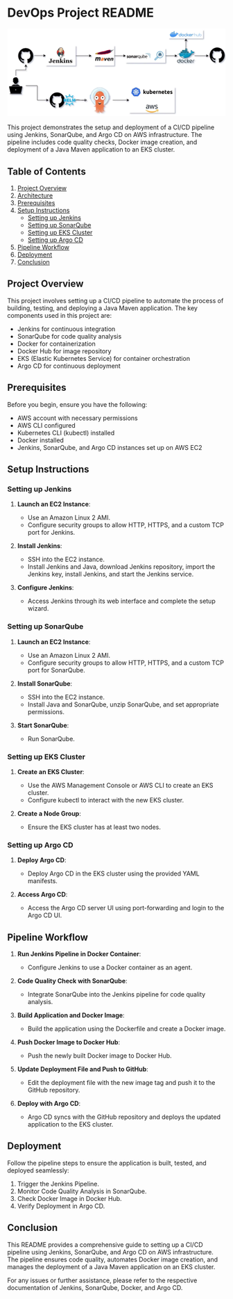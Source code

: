 # DevOps Project README

![Project Architecture](./project_workflow.png)

This project demonstrates the setup and deployment of a CI/CD pipeline using Jenkins, SonarQube, and Argo CD on AWS infrastructure. The pipeline includes code quality checks, Docker image creation, and deployment of a Java Maven application to an EKS cluster.

## Table of Contents

1. [Project Overview](#project-overview)
2. [Architecture](#architecture)
3. [Prerequisites](#prerequisites)
4. [Setup Instructions](#setup-instructions)
   - [Setting up Jenkins](#setting-up-jenkins)
   - [Setting up SonarQube](#setting-up-sonarqube)
   - [Setting up EKS Cluster](#setting-up-eks-cluster)
   - [Setting up Argo CD](#setting-up-argo-cd)
5. [Pipeline Workflow](#pipeline-workflow)
6. [Deployment](#deployment)
7. [Conclusion](#conclusion)

## Project Overview

This project involves setting up a CI/CD pipeline to automate the process of building, testing, and deploying a Java Maven application. The key components used in this project are:

- Jenkins for continuous integration
- SonarQube for code quality analysis
- Docker for containerization
- Docker Hub for image repository
- EKS (Elastic Kubernetes Service) for container orchestration
- Argo CD for continuous deployment

## Prerequisites

Before you begin, ensure you have the following:

- AWS account with necessary permissions
- AWS CLI configured
- Kubernetes CLI (kubectl) installed
- Docker installed
- Jenkins, SonarQube, and Argo CD instances set up on AWS EC2

## Setup Instructions

### Setting up Jenkins

1. **Launch an EC2 Instance**: 
   - Use an Amazon Linux 2 AMI.
   - Configure security groups to allow HTTP, HTTPS, and a custom TCP port for Jenkins.

2. **Install Jenkins**: 
   - SSH into the EC2 instance.
   - Install Jenkins and Java, download Jenkins repository, import the Jenkins key, install Jenkins, and start the Jenkins service.

3. **Configure Jenkins**:
   - Access Jenkins through its web interface and complete the setup wizard.

### Setting up SonarQube

1. **Launch an EC2 Instance**:
   - Use an Amazon Linux 2 AMI.
   - Configure security groups to allow HTTP, HTTPS, and a custom TCP port for SonarQube.

2. **Install SonarQube**:
   - SSH into the EC2 instance.
   - Install Java and SonarQube, unzip SonarQube, and set appropriate permissions.

3. **Start SonarQube**:
   - Run SonarQube.

### Setting up EKS Cluster

1. **Create an EKS Cluster**:
   - Use the AWS Management Console or AWS CLI to create an EKS cluster.
   - Configure kubectl to interact with the new EKS cluster.

2. **Create a Node Group**:
   - Ensure the EKS cluster has at least two nodes.

### Setting up Argo CD

1. **Deploy Argo CD**:
   - Deploy Argo CD in the EKS cluster using the provided YAML manifests.

2. **Access Argo CD**:
   - Access the Argo CD server UI using port-forwarding and login to the Argo CD UI.

## Pipeline Workflow

1. **Run Jenkins Pipeline in Docker Container**:
   - Configure Jenkins to use a Docker container as an agent.

2. **Code Quality Check with SonarQube**:
   - Integrate SonarQube into the Jenkins pipeline for code quality analysis.

3. **Build Application and Docker Image**:
   - Build the application using the Dockerfile and create a Docker image.

4. **Push Docker Image to Docker Hub**:
   - Push the newly built Docker image to Docker Hub.

5. **Update Deployment File and Push to GitHub**:
   - Edit the deployment file with the new image tag and push it to the GitHub repository.

6. **Deploy with Argo CD**:
   - Argo CD syncs with the GitHub repository and deploys the updated application to the EKS cluster.

## Deployment

Follow the pipeline steps to ensure the application is built, tested, and deployed seamlessly:

1. Trigger the Jenkins Pipeline.
2. Monitor Code Quality Analysis in SonarQube.
3. Check Docker Image in Docker Hub.
4. Verify Deployment in Argo CD.

## Conclusion

This README provides a comprehensive guide to setting up a CI/CD pipeline using Jenkins, SonarQube, and Argo CD on AWS infrastructure. The pipeline ensures code quality, automates Docker image creation, and manages the deployment of a Java Maven application on an EKS cluster.

For any issues or further assistance, please refer to the respective documentation of Jenkins, SonarQube, Docker, and Argo CD.

